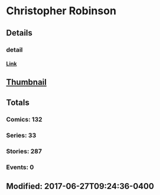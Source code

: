 # Christopher  Robinson 
## Details
### detail
#### [Link](http://marvel.com/comics/creators/13167/christopher_robinson?utm_campaign=apiRef&utm_source=225578a89fc76f3d20fbffda5d17a88d)
## [Thumbnail](http://i.annihil.us/u/prod/marvel/i/mg/b/40/image_not_available.jpg)
## Totals
### Comics: 132
### Series: 33
### Stories: 287
### Events: 0
## Modified: 2017-06-27T09:24:36-0400